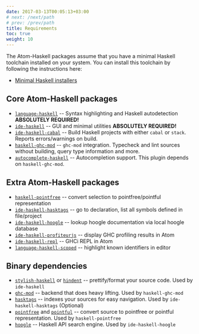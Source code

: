 ```yaml
---
date: 2017-03-13T00:05:13+03:00
# next: /next/path
# prev: /prev/path
title: Requirements
toc: true
weight: 10
---
```


The Atom-Haskell packages assume that you have a minimal Haskell toolchain
installed on your system. You can install this toolchain by following the
instructions here:

* [Minimal Haskell installers](https://www.haskell.org/downloads#minimal)

## Core Atom-Haskell packages

* [`language-haskell`](https://atom.io/packages/language-haskell) -- Syntax highlighting and Haskell autodetection **ABSOLUTELY REQUIRED!**
* [`ide-haskell`](https://atom.io/packages/ide-haskell) -- GUI and minimal utilities **ABSOLUTELY REQUIRED!**
* [`ide-haskell-cabal`](https://atom.io/packages/ide-haskell-cabal) -- Build Haskell projects with either `cabal` or `stack`. Reports errors/warnings on build.
* [`haskell-ghc-mod`](https://atom.io/packages/haskell-ghc-mod) -- `ghc-mod` integration. Typecheck and lint sources without building, query type information and more.
* [`autocomplete-haskell`](https://atom.io/packages/autocomplete-haskell) -- Autocompletion support. This plugin depends on `haskell-ghc-mod`.

## Extra Atom-Haskell packages

* [`haskell-pointfree`](https://atom.io/packages/haskell-pointfree) -- convert selection to pointfree/pointful representation
* [`ide-haskell-hasktags`](https://atom.io/packages/ide-haskell-hasktags) -- go to declaration, list all symbols defined in file/project
* [`ide-haskell-hoogle`](https://atom.io/packages/ide-haskell-hoogle) -- lookup hoogle documentation via local hoogle database
* [`ide-haskell-profiteurjs`](https://atom.io/packages/ide-haskell-profiteurjs) -- display GHC profiling results in Atom
* [`ide-haskell-repl`](https://atom.io/packages/ide-haskell-repl) -- GHCi REPL in Atom
* [`language-haskell-scoped`](https://atom.io/packages/language-haskell-scoped) -- highlight known identifiers in editor

## Binary dependencies

* [`stylish-haskell`](https://github.com/jaspervdj/stylish-haskell) or [`hindent`](https://github.com/commercialhaskell/hindent) -- prettify/format your source code. Used by `ide-haskell`
* [`ghc-mod`](https://github.com/DanielG/ghc-mod) -- backend that does heavy lifting. Used by `haskell-ghc-mod`
* [`hasktags`](https://github.com/MarcWeber/hasktags) -- indexes your sources for easy navigation. Used by `ide-haskell-hasktags` (Optional)
* [`pointfree`](https://hackage.haskell.org/package/pointfree) and [`pointful`](https://hackage.haskell.org/package/pointful) -- convert source to pointfree or pointful representation. Used by `haskell-pointfree`
* [`hoogle`](https://hackage.haskell.org/package/hoogle) -- Haskell API search engine. Used by `ide-haskell-hoogle`
